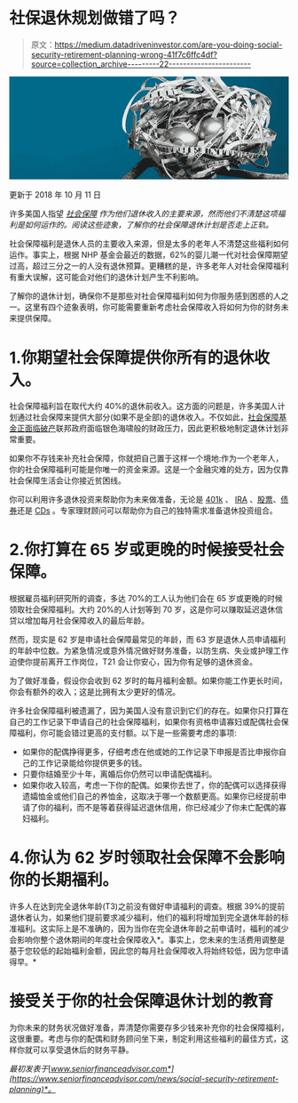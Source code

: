 # 社保退休规划做错了吗？

> 原文：<https://medium.datadriveninvestor.com/are-you-doing-social-security-retirement-planning-wrong-41f7c6ffc4df?source=collection_archive---------22----------------------->

![](img/688735d5fcf30d9cfcc44b66a31e32e3.png)

更新于 2018 年 10 月 11 日

许多美国人指望 [*社会保障*](https://www.seniorfinanceadvisor.com/investments/social-security-benefits) *作为他们退休收入的主要来源，然而他们不清楚这项福利是如何运作的。阅读这些迹象，了解你的社会保障退休计划是否走上正轨。*

社会保障福利是退休人员的主要收入来源，但是太多的老年人不清楚这些福利如何运作。事实上，根据 NHP 基金会最近的数据，62%的婴儿潮一代对社会保障期望过高，超过三分之一的人没有退休预算。更糟糕的是，许多老年人对社会保障福利有重大误解，这可能会对他们的退休计划产生不利影响。

了解你的退休计划，确保你不是那些对社会保障福利如何为你服务感到困惑的人之一。这里有四个迹象表明，你可能需要重新考虑社会保障收入将如何为你的财务未来提供保障。

# 1.你期望社会保障提供你所有的退休收入。

社会保障福利旨在取代大约 40%的退休前收入。这方面的问题是，许多美国人计划通过社会保障来提供大部分(如果不是全部)的退休收入。不仅如此，[社会保障基金正面临破产](https://www.seniorfinanceadvisor.com/news/safe-secure-retirement-income-takes-diligent-planning#socialsecurity)联邦政府面临银色海啸般的财政压力，因此更积极地制定退休计划非常重要。

如果你不存钱来补充社会保障，你就把自己置于这样一个境地:作为一个老年人，你的社会保障福利可能是你唯一的资金来源。这是一个金融灾难的处方，因为仅靠社会保障生活会让你接近贫困线。

你可以利用许多退休投资来帮助你为未来做准备，无论是 [401k](https://www.seniorfinanceadvisor.com/investments/401k) 、 [IRA](https://www.seniorfinanceadvisor.com/investments/traditional-roth-IRA-accounts) 、[股票](https://www.seniorfinanceadvisor.com/investments/stocks)、[债券](https://www.seniorfinanceadvisor.com/investments/bonds)还是 [CDs](https://www.seniorfinanceadvisor.com/investments/certificate-of-deposit) 。专家理财顾问可以帮助你为自己的独特需求准备退休投资组合。

# 2.你打算在 65 岁或更晚的时候接受社会保障。

根据雇员福利研究所的调查，多达 70%的工人认为他们会在 65 岁或更晚的时候领取社会保障福利。大约 20%的人计划等到 70 岁，这是你可以赚取延迟退休信贷以增加每月社会保障收入的最后年龄。

然而，现实是 62 岁是申请社会保障最常见的年龄，而 63 岁是退休人员申请福利的年龄中位数。为紧急情况或意外情况做好财务准备，以防生病、失业或护理工作迫使你提前离开工作岗位，T21 会让你安心，因为你有足够的退休资金。

为了做好准备，假设你会收到 62 岁时的每月福利金额。如果你能工作更长时间，你会有额外的收入；这是比拥有太少更好的情况。

许多社会保障福利被遗漏了，因为美国人没有意识到它们的存在。如果你只打算在自己的工作记录下申请自己的社会保障福利，如果你有资格申请寡妇或配偶社会保障福利，你可能会错过更高的支付额。以下是一些需要考虑的事项:

*   如果你的配偶挣得更多，仔细考虑在他或她的工作记录下申报是否比申报你自己的工作记录能给你提供更多的钱。
*   只要你结婚至少十年，离婚后你仍然可以申请配偶福利。
*   如果你收入较高，考虑一下你的配偶。如果你去世了，你的配偶可以选择获得遗孀恤金或他们自己的养恤金，这取决于哪一个数额更高。如果你已经提前申请了你的福利，而不是等着获得延迟退休信用，你已经减少了你未亡配偶的寡妇福利。

# 4.你认为 62 岁时领取社会保障不会影响你的长期福利。

许多人在达到完全退休年龄(T3)之前没有做好申请福利的调查。根据 39%的提前退休者认为，如果他们提前要求减少福利，他们的福利将增加到完全退休年龄的标准福利。这实际上是不准确的，因为当你在完全退休年龄之前申请时，福利的减少会影响你整个退休期间的年度社会保障收入*。事实上，您未来的生活费用调整是基于您较低的起始福利金额，因此您的每月社会保障收入将始终较低，因为您申请得早。*

# 接受关于你的社会保障退休计划的教育

为你未来的财务状况做好准备，弄清楚你需要存多少钱来补充你的社会保障福利，这很重要。考虑与你的配偶和财务顾问坐下来，制定利用这些福利的最佳方式，这样你就可以享受退休后的财务平静。

*最初发表于*[*www.seniorfinanceadvisor.com*](https://www.seniorfinanceadvisor.com/news/social-security-retirement-planning)*。*